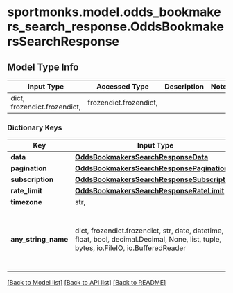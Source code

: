 # sportmonks.model.odds_bookmakers_search_response.OddsBookmakersSearchResponse

## Model Type Info
Input Type | Accessed Type | Description | Notes
------------ | ------------- | ------------- | -------------
dict, frozendict.frozendict,  | frozendict.frozendict,  |  | 

### Dictionary Keys
Key | Input Type | Accessed Type | Description | Notes
------------ | ------------- | ------------- | ------------- | -------------
**data** | [**OddsBookmakersSearchResponseData**](OddsBookmakersSearchResponseData.md) | [**OddsBookmakersSearchResponseData**](OddsBookmakersSearchResponseData.md) |  | [optional] 
**pagination** | [**OddsBookmakersSearchResponsePagination**](OddsBookmakersSearchResponsePagination.md) | [**OddsBookmakersSearchResponsePagination**](OddsBookmakersSearchResponsePagination.md) |  | [optional] 
**subscription** | [**OddsBookmakersSearchResponseSubscription**](OddsBookmakersSearchResponseSubscription.md) | [**OddsBookmakersSearchResponseSubscription**](OddsBookmakersSearchResponseSubscription.md) |  | [optional] 
**rate_limit** | [**OddsBookmakersSearchResponseRateLimit**](OddsBookmakersSearchResponseRateLimit.md) | [**OddsBookmakersSearchResponseRateLimit**](OddsBookmakersSearchResponseRateLimit.md) |  | [optional] 
**timezone** | str,  | str,  |  | [optional] 
**any_string_name** | dict, frozendict.frozendict, str, date, datetime, int, float, bool, decimal.Decimal, None, list, tuple, bytes, io.FileIO, io.BufferedReader | frozendict.frozendict, str, BoolClass, decimal.Decimal, NoneClass, tuple, bytes, FileIO | any string name can be used but the value must be the correct type | [optional]

[[Back to Model list]](../../README.md#documentation-for-models) [[Back to API list]](../../README.md#documentation-for-api-endpoints) [[Back to README]](../../README.md)

